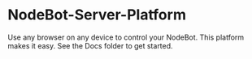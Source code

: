 # NodeBot-Server-Platform
Use any browser on any device to control your NodeBot.  This platform makes it easy.  See the Docs folder to get started.
